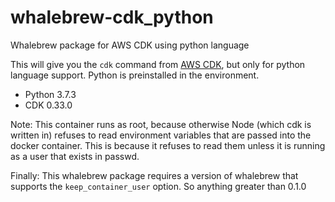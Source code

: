 # whalebrew-cdk_python

Whalebrew package for AWS CDK using python language

This will give you the `cdk` command from [AWS CDK](https://github.com/awslabs/aws-cdk), but only for python language support.  Python is preinstalled in the environment.

* Python 3.7.3
* CDK 0.33.0

Note: This container runs as root, because otherwise Node (which cdk is written in) refuses to read environment variables that are passed into the docker container.  This is because it refuses to read them unless it is running as a user that exists in passwd.

Finally: This whalebrew package requires a version of whalebrew that supports the `keep_container_user` option.  So anything greater than 0.1.0
